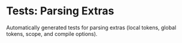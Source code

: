 # Tests: Parsing Extras

Automatically generated tests for parsing extras (local tokens, global tokens, scope, and compile options).

